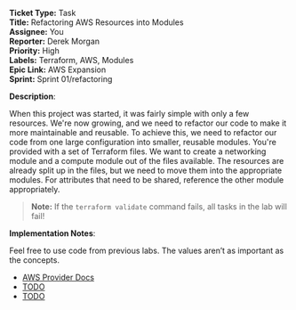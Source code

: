 **Ticket Type:** Task \
**Title:** Refactoring AWS Resources into Modules \
**Assignee:** You \
**Reporter:** Derek Morgan \
**Priority:** High \
**Labels:** Terraform, AWS, Modules \
**Epic Link:** AWS Expansion \
**Sprint:** Sprint 01/refactoring

**Description**:

When this project was started, it was fairly simple with only a few resources. We're now growing, and we need to refactor our code to make it more maintainable and reusable. To achieve this, we need to refactor our code from one large configuration into smaller, reusable modules. You're provided with a set of Terraform files. We want to create a networking module and a compute module out of the files available. The resources are already split up in the files, but we need to move them into the appropriate modules. For attributes that need to be shared, reference the other module appropriately.  

> **Note:** If the `terraform validate` command fails, all tasks in the lab will fail!

**Implementation Notes**:

Feel free to use code from previous labs. The values aren’t as important as the concepts.

- <a href="https://registry.terraform.io/providers/hashicorp/aws/latest/docs/html" target="_blank">AWS Provider Docs</a>
- <a href="https://developer.hashicorp.com/terraform/language/functions/csvdecode" target="_blank">TODO</a>
- <a href="https://developer.hashicorp.com/terraform/language/values/locals" target="_blank">TODO</a>